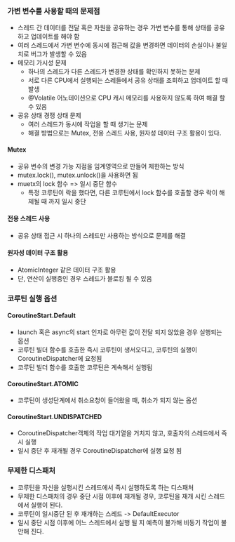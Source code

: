 ### 가변 변수를 사용할 때의 문제점
- 스레드 간 데이터를 전달 혹은 자원을 공유하는 경우 가변 변수를 통해 상태를 공유하고 업데이트를 해야 함
- 여러 스레드에서 가변 변수에 동시에 접근해 값을 변경하면 데이터의 손실이나 불일치로 버그가 발생할 수 있음
- 메모리 가시성 문제
	- 하나의 스레드가 다른 스레드가 변경한 상태를 확인하지 못하는 문제
	- 서로 다른 CPU에서 실행되는 스레들에서 공유 상태를 조회하고 업데이트 할 때 발생
	- @Volatile 어노테이션으로 CPU 캐시 메모리를 사용하지 않도록 하여 해결 할 수 있음
- 공유 상태 경쟁 상태 문제
	- 여러 스레드가 동시에 작업을 할 때 생기는 문제
	- 해결 방법으로는 Mutex, 전용 스레드 사용, 원자성 데이터 구조 활용이 있다.

#### Mutex 
- 공유 변수의 변경 가능 지점을 임계영역으로 만들어 제한하는 방식
- mutex.lock(), mutex.unlock()을 사용하면 됨
- muetx의 lock 함수 => 일시 중단 함수
	- 특정 코루틴이 락을 했다면, 다른 코루틴에서 lock 함수를 호출할 경우 락이 해제될 때 까지 일시 중단

#### 전용 스레드 사용 
- 공유 상태 접근 시 하나의 스레드만 사용하는 방식으로 문제를 해결 

#### 원자성 데이터 구조 활용
- AtomicInteger 같은 데이터 구조 활용
- 단, 연산이 실행중인 경우 스레드가 블로킹 될 수 있음

### 코루틴 실행 옵션
#### CoroutineStart.Default 
- launch 혹은 async의 start 인자로 아무런 값이 전달 되지 않았을 경우 실행되는 옵션
- 코루틴 빌더 함수를 호출한 즉시 코루틴이 생서오디고, 코루틴의 실행이 CoroutineDispatcher에 요청됨
- 코루틴 빌더 함수를 호출한 코루틴은 계속해서 실행됨

#### CoroutineStart.ATOMIC
- 코루틴이 생성단계에서 취소요청이 들어왔을 때, 취소가 되지 않는 옵션 

#### CoroutineStart.UNDISPATCHED
- CoroutineDispatcher객체의 작업 대기열을 거치지 않고, 호출자의 스레드에서 즉시 실행
- 일시 중단 후 재개될 경우 CoroutineDispatcher에 실행 요청 됨

### 무제한 디스패처
- 코루틴을 자신을 실행시킨 스레드에서 즉시 실행하도록 하는 디스패처
- 무제한 디스패처의 경우 중단 시점 이후에 재개될 경우, 코루틴을 재개 시킨 스레드에서 실행이 된다.
- 코루틴이 일시중단 된 후 재개하는 스레드 -> DefaultExecutor
- 일시 중단 시점 이후에 어느 스레드에서 실행 될 지 예측이 불가해 비동기 작업이 불안해 진다.
